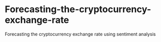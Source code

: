 # Forecasting-the-cryptocurrency-exchange-rate
Forecasting the cryptocurrency exchange rate using sentiment analysis
